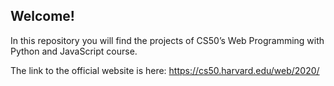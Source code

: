 ## Welcome!
In this repository you will find the projects of CS50’s Web Programming with Python and JavaScript course.

The link to the official website is here: https://cs50.harvard.edu/web/2020/
